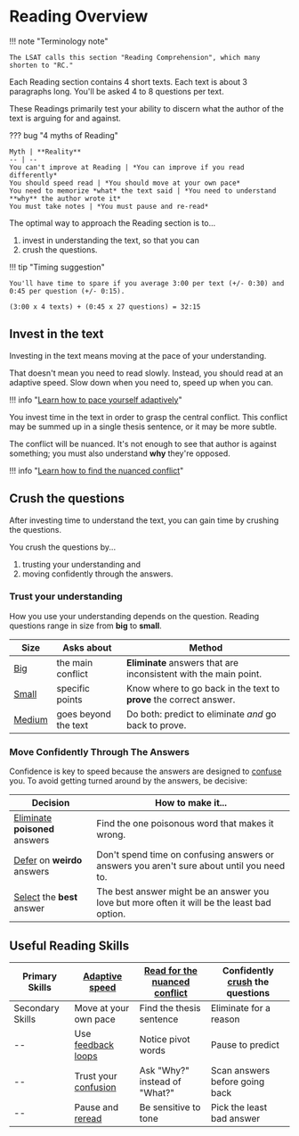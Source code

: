 # Reading Overview

!!! note "Terminology note"

    The LSAT calls this section "Reading Comprehension", which many shorten to "RC."

Each Reading section contains 4 short texts.
Each text is about 3 paragraphs long.
You'll be asked 4 to 8 questions per text.

These Readings primarily test your ability to discern what the author of the text is arguing for and against.

??? bug "4 myths of Reading"

    Myth | **Reality**
    -- | --
    You can't improve at Reading | *You can improve if you read differently*
    You should speed read | *You should move at your own pace*
    You need to memorize *what* the text said | *You need to understand **why** the author wrote it*
    You must take notes | *You must pause and re-read*

The optimal way to approach the Reading section is to...

1. invest in understanding the text, so that you can
2. crush the questions.

!!! tip "Timing suggestion"

    You'll have time to spare if you average 3:00 per text (+/- 0:30) and 0:45 per question (+/- 0:15).

    (3:00 x 4 texts) + (0:45 x 27 questions) = 32:15

## Invest in the text

Investing in the text means moving at the pace of your understanding.

That doesn't mean you need to read slowly. Instead, you should read at an adaptive speed. Slow down when you need to, speed up when you can.

!!! info "[Learn how to pace yourself adaptively][pace]"

You invest time in the text in order to grasp the central conflict. This conflict may be summed up in a single thesis sentence, or it may be more subtle.

The conflict will be nuanced. It's not enough to see that author is against something; you must also understand **why** they're opposed.

!!! info "[Learn how to find the nuanced conflict][conflict]"

## Crush the questions

After investing time to understand the text, you can gain time by crushing the questions.

You crush the questions by...

1. trusting your understanding and
2. moving confidently through the answers.

### Trust your understanding

How you use your understanding depends on the question.
Reading questions range in size from **big** to **small**.

Size | Asks about | Method
-- | -- | --
[Big][big] | the main conflict | **Eliminate** answers that are inconsistent with the main point.
[Small][small] | specific points | Know where to go back in the text to **prove** the correct answer.
[Medium][medium] | goes beyond the text | Do both: predict to eliminate *and* go back to prove.

### Move Confidently Through The Answers

Confidence is key to speed because the answers are designed to [confuse][confuse] you.
To avoid getting turned around by the answers, be decisive:

Decision | How to make it...
-- | --
[Eliminate] **poisoned** answers | Find the one poisonous word that makes it wrong.
[Defer] on **weirdo** answers | Don't spend time on confusing answers or answers you aren't sure about until you need to.
[Select] the **best** answer | The best answer might be an answer you love but more often it will be the least bad option.

## Useful Reading Skills

Primary Skills | [Adaptive speed][pace] | [Read for the nuanced conflict][conflict] | Confidently [crush] the questions
-- | -- |  -- | --
Secondary Skills | Move at your own pace | Find the thesis sentence | Eliminate for a reason
-- | Use [feedback loops][feedback] | Notice pivot words | Pause to predict
-- | Trust your [confusion] | Ask "Why?" instead of "What?" | Scan answers before going back
-- | Pause and [reread] | Be sensitive to tone | Pick the least bad answer

[pace]: pace.md
[conflict]: conflict.md
[size]: size.md
[crush]: crush.md
[confuse]: ../reason/confuse.md
[big]: size.md#big
[small]: size.md#small
[medium]: size.md#medium
[Eliminate]: crush.md#eliminate
[Defer]: crush.md#defer
[Select]: crush.md#select
[feedback]: pace.md#use-feedback-loops
[confusion]: pace.md#trust-your-confusion
[reread]: pace.md#pause-and-re-read-often-intentionally-and-without-judgment
